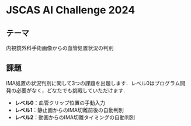 # JSCAS AI Challenge 2024

## テーマ
内視鏡外科手術画像からの血管処置状況の判別

## 課題
IMA処置の状況判別に関して3つの課題を出題します．レベル0はプログラム開発の必要がなく，どなたでも挑戦していただけます．
- **レベル0**：血管クリップ位置の手動入力
- **レベル1**：静止画からのIMA切離前後の自動判別
- **レベル2**：動画からのIMA切離タイミングの自動判別

